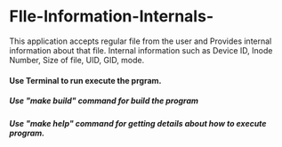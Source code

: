 # FIle-Information-Internals-
This application accepts regular file from the user and Provides internal information about that file.
Internal information such as  Device ID, Inode Number, Size of file, UID, GID, mode.
#### Use Terminal to run execute the prgram.
##### Use "make build" command for build the program
##### Use "make help" command for getting details about how to execute program.

